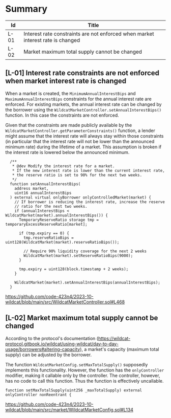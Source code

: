 # Summary

| Id   | Title                                                                           |
|------|---------------------------------------------------------------------------------|
| L-01 | Interest rate constraints are not enforced when market interest rate is changed |
| L-02 | Market maximum total supply cannot be changed                                   |

## [L-01] Interest rate constraints are not enforced when market interest rate is changed 

When a market is created, the `MinimumAnnualInterestBips` and `MaximumAnnualInterestBips` constraints for the annual interest rate are enforced.
For existing markets, the annual interest rate can be changed by the borrower using the `WildcatMarketController.setAnnualInterestBips()` function. In this case the constraints are not enforced.

Given that the constraints are made publicly available by the `WildcatMarketController.getParameterConstraints()` function, a lender might assume that the interest rate will always stay within those constraints (in particular that the interest rate will not be lower than the announced minimum rate) during the lifetime of a market. This assumption is broken if the interest rate is lowered below the announced minimum.

```solidity
  /**
   * @dev Modify the interest rate for a market.
   * If the new interest rate is lower than the current interest rate,
   * the reserve ratio is set to 90% for the next two weeks.
   */
  function setAnnualInterestBips(
    address market,
    uint16 annualInterestBips
  ) external virtual onlyBorrower onlyControlledMarket(market) {
    // If borrower is reducing the interest rate, increase the reserve
    // ratio for the next two weeks.
    if (annualInterestBips < WildcatMarket(market).annualInterestBips()) {
      TemporaryReserveRatio storage tmp = temporaryExcessReserveRatio[market];

      if (tmp.expiry == 0) {
        tmp.reserveRatioBips = uint128(WildcatMarket(market).reserveRatioBips());

        // Require 90% liquidity coverage for the next 2 weeks
        WildcatMarket(market).setReserveRatioBips(9000);
      }

      tmp.expiry = uint128(block.timestamp + 2 weeks);
    }

    WildcatMarket(market).setAnnualInterestBips(annualInterestBips);
  }
```
https://github.com/code-423n4/2023-10-wildcat/blob/main/src/WildcatMarketController.sol#L468

## [L-02] Market maximum total supply cannot be changed

According to the protocol's documentation (https://wildcat-protocol.gitbook.io/wildcat/using-wildcat/day-to-day-usage/borrowers#altering-capacity), a market's capacity (maximum total supply) can be adjusted by the borrower.

The function `WildcatMarketConfig.setMaxTotalSupply()` supposedly implements this functionality. However, the function has the `onlyController` modifier, making it callable only by the controller. The controller, however, has no code to call this function. Thus the function is effectively uncallable.

```solidity
function setMaxTotalSupply(uint256 _maxTotalSupply) external onlyController nonReentrant {
```
https://github.com/code-423n4/2023-10-wildcat/blob/main/src/market/WildcatMarketConfig.sol#L134